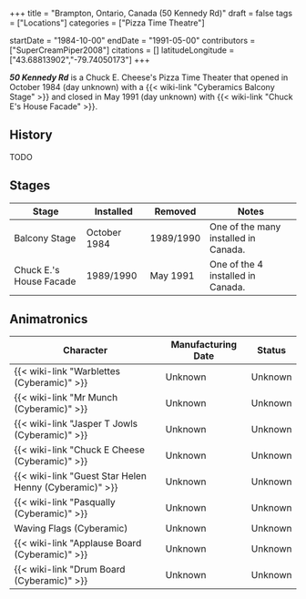 +++
title = "Brampton, Ontario, Canada (50 Kennedy Rd)"
draft = false
tags = ["Locations"]
categories = ["Pizza Time Theatre"]


startDate = "1984-10-00"
endDate = "1991-05-00"
contributors = ["SuperCreamPiper2008"]
citations = []
latitudeLongitude = ["43.68813902","-79.74050173"]
+++

***50 Kennedy Rd*** is a Chuck E. Cheese's Pizza Time Theater that opened in October 1984 (day unknown) with a {{< wiki-link "Cyberamics Balcony Stage" >}} and closed in May 1991 (day unknown) with {{< wiki-link "Chuck E's House Facade" >}}.

## History

TODO

## Stages

| Stage                   | Installed    | Removed   | Notes                                |
|-------------------------|--------------|-----------|--------------------------------------|
| Balcony Stage           | October 1984 | 1989/1990 | One of the many installed in Canada. |
| Chuck E.'s House Facade | 1989/1990    | May 1991  | One of the 4 installed in Canada.    |

## Animatronics

| Character                                                    | Manufacturing Date | Status  |
|--------------------------------------------------------------|--------------------|---------|
| {{< wiki-link "Warblettes (Cyberamic)" >}}             | Unknown            | Unknown |
| {{< wiki-link "Mr Munch (Cyberamic)" >}}               | Unknown            | Unknown |
| {{< wiki-link "Jasper T Jowls (Cyberamic)" >}}         | Unknown            | Unknown |
| {{< wiki-link "Chuck E Cheese (Cyberamic)" >}}         | Unknown            | Unknown |
| {{< wiki-link "Guest Star Helen Henny (Cyberamic)" >}} | Unknown            | Unknown |
| {{< wiki-link "Pasqually (Cyberamic)" >}}              | Unknown            | Unknown |
| Waving Flags (Cyberamic)                                     | Unknown            | Unknown |
| {{< wiki-link "Applause Board (Cyberamic)" >}}         | Unknown            | Unknown |
| {{< wiki-link "Drum Board (Cyberamic)" >}}             | Unknown            | Unknown |